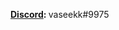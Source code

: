 <p><b><a href="https://discord.com/channels/@me/493340712105017344">Discord</a>: </b>vaseekk#9975</p>
